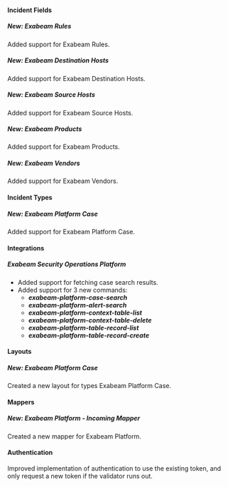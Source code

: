 #### Incident Fields

##### New: Exabeam Rules

Added support for Exabeam Rules.

  
##### New: Exabeam Destination Hosts

Added support for Exabeam Destination Hosts.

  
##### New: Exabeam Source Hosts

Added support for Exabeam Source Hosts.


##### New: Exabeam Products

Added support for Exabeam Products.

  
##### New: Exabeam Vendors

Added support for Exabeam Vendors.


#### Incident Types

##### New: Exabeam Platform Case

Added support for Exabeam Platform Case.


#### Integrations

##### Exabeam Security Operations Platform

- Added support for fetching case search results.
- Added support for 3 new commands:
  - ***exabeam-platform-case-search***
  - ***exabeam-platform-alert-search***
  - ***exabeam-platform-context-table-list***
  - ***exabeam-platform-context-table-delete***
  - ***exabeam-platform-table-record-list***
  - ***exabeam-platform-table-record-create***


#### Layouts

##### New: Exabeam Platform Case

Created a new layout for types Exabeam Platform Case.


#### Mappers

##### New: Exabeam Platform - Incoming Mapper

Created a new mapper for Exabeam Platform.


#### Authentication

Improved implementation of authentication to use the existing token, and only request a new token if the validator runs out.

